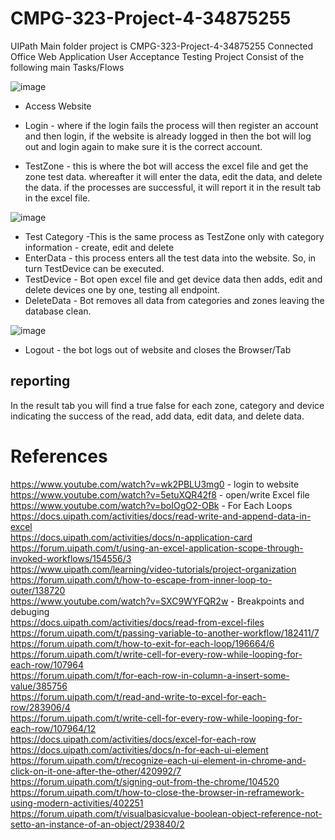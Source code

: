 # CMPG-323-Project-4-34875255
UIPath
Main folder project is CMPG-323-Project-4-34875255 Connected Office Web Application User Acceptance Testing
Project Consist of the following main Tasks/Flows

![image](https://user-images.githubusercontent.com/89706817/197419826-a1ae8fc0-55e8-436b-b316-235932cb74c4.png)

* Access Website

* Login - where if the login fails the process will then register an account and then login, if the website is already logged in then the bot will log out and login again to make sure it is the correct account.

* TestZone - this is where the bot will access the excel file and get the zone test data. whereafter it will enter the data, edit the data, and delete the data. if the processes are successful, it will report it in the result tab in the excel file.

![image](https://user-images.githubusercontent.com/89706817/197419841-9c03e111-f596-41a6-804d-cd4115be6f0e.png)

* Test Category -This is the same process as TestZone only with category information - create, edit and delete
* EnterData - this process enters all the test data into the website. So, in turn TestDevice can be executed.
* TestDevice - Bot open excel file and get device data then adds, edit and delete devices one by one, testing all endpoint.
* DeleteData - Bot removes all data from categories and zones leaving the database clean.

![image](https://user-images.githubusercontent.com/89706817/197419970-8bb55456-1db1-437d-b6d3-a4dbae5dad3e.png)

* Logout - the bot logs out of website and closes the Browser/Tab
## reporting
In the result tab you will find a true false for each zone, category and device indicating the success of the read, add data, edit data, and delete data.

# References
https://www.youtube.com/watch?v=wk2PBLU3mg0 - login to website <br />
https://www.youtube.com/watch?v=5etuXQR42f8 - open/write Excel file <br />
https://www.youtube.com/watch?v=boIOgO2-OBk - For Each Loops <br />
https://docs.uipath.com/activities/docs/read-write-and-append-data-in-excel <br />
https://docs.uipath.com/activities/docs/n-application-card <br />
https://forum.uipath.com/t/using-an-excel-application-scope-through-invoked-workflows/154556/3 <br />
https://www.uipath.com/learning/video-tutorials/project-organization <br />
https://forum.uipath.com/t/how-to-escape-from-inner-loop-to-outer/138720 <br />
https://www.youtube.com/watch?v=SXC9WYFQR2w - Breakpoints and debuging <br />
https://docs.uipath.com/activities/docs/read-from-excel-files <br />
https://forum.uipath.com/t/passing-variable-to-another-workflow/182411/7 <br />
https://forum.uipath.com/t/how-to-exit-for-each-loop/196664/6 <br />
https://forum.uipath.com/t/write-cell-for-every-row-while-looping-for-each-row/107964 <br />
https://forum.uipath.com/t/for-each-row-in-column-a-insert-some-value/385756 <br />
https://forum.uipath.com/t/read-and-write-to-excel-for-each-row/283906/4 <br />
https://forum.uipath.com/t/write-cell-for-every-row-while-looping-for-each-row/107964/12 <br />
https://docs.uipath.com/activities/docs/excel-for-each-row <br />
https://docs.uipath.com/activities/docs/n-for-each-ui-element <br />
https://forum.uipath.com/t/recognize-each-ui-element-in-chrome-and-click-on-it-one-after-the-other/420992/7 <br />
https://forum.uipath.com/t/signing-out-from-the-chrome/104520 <br />
https://forum.uipath.com/t/how-to-close-the-browser-in-reframework-using-modern-activities/402251 <br />
https://forum.uipath.com/t/visualbasicvalue-boolean-object-reference-not-setto-an-instance-of-an-object/293840/2 <br />
